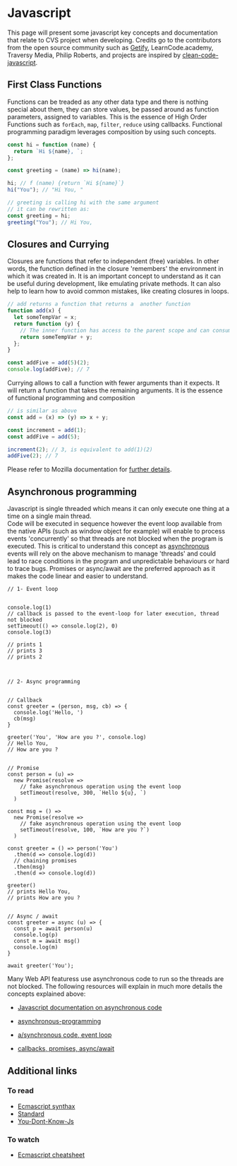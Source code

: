 # Javascript

This page will present some javascript key concepts and documentation that relate to CVS project when developing.
Credits go to the contributors from the open source community such as [Getify](https://github.com/getify), LearnCode.academy, Traversy Media, Philip Roberts, and projects are inspired by [clean-code-javascript](https://github.com/ryanmcdermott/clean-code-javascript).

## First Class Functions

Functions can be treaded as any other data type and there is nothing special about them, they can store values, be passed around as function parameters, assigned to variables.
This is the essence of High Order Functions such as `forEach`, `map`, `filter`, `reduce` using callbacks. Functional programming paradigm leverages composition by using such concepts.

```js
const hi = function (name) {
  return `Hi ${name}, `;
};

const greeting = (name) => hi(name);

hi; // f (name) {return `Hi ${name}`}
hi("You"); // "Hi You, "

// greeting is calling hi with the same argument
// it can be rewritten as:
const greeting = hi;
greeting("You"); // Hi You,
```

## Closures and Currying

Closures are functions that refer to independent (free) variables. In other words, the function defined in the closure 'remembers' the environment in which it was created in. It is an important concept to understand as it can be useful during development, like emulating private methods. It can also help to learn how to avoid common mistakes, like creating closures in loops.

```js
// add returns a function that returns a  another function
function add(x) {
  let someTempVar = x;
  return function (y) {
    // The inner function has access to the parent scope and can consume someTempVar
    return someTempVar + y;
  };
}

const addFive = add(5)(2);
console.log(addFive); // 7
```

Currying allows to call a function with fewer arguments than it expects. It will return a function that takes the remaining arguments. It is the essence of functional programming and composition

```js
// is similar as above
const add = (x) => (y) => x + y;

const increment = add(1);
const addFive = add(5);

increment(2); // 3, is equivalent to add(1)(2)
addFive(2); // 7
```

Please refer to Mozilla documentation for [further details](https://developer.mozilla.org/en-US/docs/Web/JavaScript/Closures).

## Asynchronous programming

Javascript is single threaded which means it can only execute one thing at a time on a single main thread.<br>
Code will be executed in sequence however the event loop available from the native APIs (such as window object for example) will enable to process events 'concurrently' so that threads are not blocked when the program is executed.
This is critical to understand this concept as [asynchronous](https://developer.mozilla.org/en-US/docs/Glossary/Asynchronous) events will rely on the above mechanism to manage 'threads' and could lead to race conditions in the program and unpredictable behaviours or hard to trace bugs.
Promises or async/await are the preferred approach as it makes the code linear and easier to understand.

```Js
// 1- Event loop


console.log(1)
// callback is passed to the event-loop for later execution, thread not blocked
setTimeout(() => console.log(2), 0)
console.log(3)

// prints 1
// prints 3
// prints 2



// 2- Async programming


// Callback
const greeter = (person, msg, cb) => {
  console.log('Hello, ')
  cb(msg)
}

greeter('You', 'How are you ?', console.log)
// Hello You,
// How are you ?


// Promise
const person = (u) =>
  new Promise(resolve =>
    // fake asynchronous operation using the event loop
    setTimeout(resolve, 300, `Hello ${u}, `)
  )

const msg = () =>
  new Promise(resolve =>
    // fake asynchronous operation using the event loop
    setTimeout(resolve, 100, `How are you ?`)
  )

const greeter = () => person('You')
  .then(d => console.log(d))
  // chaining promises
  .then(msg)
  .then(d => console.log(d))

greeter()
// prints Hello You,
// prints How are you ?


// Async / await
const greeter = async (u) => {
  const p = await person(u)
  console.log(p)
  const m = await msg()
  console.log(m)
}

await greeter('You');
```

Many Web API featuress use asynchronous code to run so the threads are not blocked.
The following resources will explain in much more details the concepts explained above:

- [Javascript documentation on asynchronous code](https://developer.mozilla.org/en-US/docs/Learn/JavaScript/Asynchronous/Introducing)

- [asynchronous-programming](https://eloquentjavascript.net/11_async.html)

- [a/synchronous code, event loop](https://www.youtube.com/watch?v=8aGhZQkoFbQ)
- [callbacks, promises, async/await](https://www.youtube.com/watch?v=PoRJizFvM7s)

## Additional links

### To read

- [Ecmascript synthax](https://gist.github.com/vasco3/22b09ef0ca5e0f8c5996#frontend-masters---es6-notes)
- [Standard](https://www.ecma-international.org/publications-and-standards/standards/ecma-262/)
- [You-Dont-Know-Js](https://github.com/getify/You-Dont-Know-JS)

### To watch

- [Ecmascript cheatsheet](https://www.youtube.com/watch?v=AfWYO8t7ed4&list=PLoYCgNOIyGACDQLaThEEKBAlgs4OIUGif&index=2)
